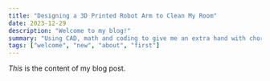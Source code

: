```yaml
---
title: "Designing a 3D Printed Robot Arm to Clean My Room"
date: 2023-12-29
description: "Welcome to my blog!"
summary: "Using CAD, math and coding to give me an extra hand with chores"
tags: ["welcome", "new", "about", "first"]
---
```

_This_ is the content of my blog post.

